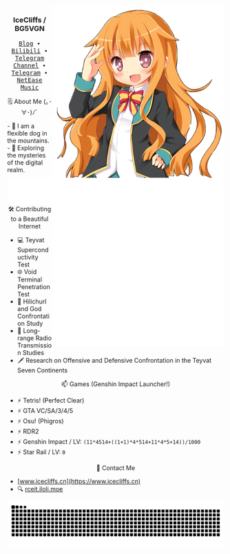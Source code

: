 <div align="right">
  <img align='right' src='https://github.com/icecliffs/icecliffs/blob/master/assets/Amatsuka-Mao.png' width='400px'>  
  <img align='right' src='https://github.com/icecliffs/icecliffs/blob/master/metrics.rss.classic.svg'>
  <img align='right' src='https://github.com/icecliffs/icecliffs/blob/master/metrics.classic.svg' width='400px'>
</div>
<div align="left">
  <h3 align="center"> IceCliffs / BG5VGN</h3>
  <p align="center">
    <samp>
      <a href="https://iloli.moe/">Blog</a> ∙
      <a href="https://space.bilibili.com/28645589">Bilibili</a> ∙
      <a href="https://t.me/o_OOv0">Telegram Channel</a> ∙
      <a href="https://t.me/icecliffs">Telegram</a> ∙
      <a href="https://music.163.com/#/artist?id=51382584">NetEase Music</a>
    </samp>
  </p>
  <p align="center">
  🗒 About Me (｡･∀･)ﾉﾞ
  </p>
  - 🐾 I am a flexible dog in the mountains.
  - 🌌 Exploring the mysteries of the digital realm.
  
  <p align="center">
  🛠 Contributing to a Beautiful Internet
  </p>
  
  - 💻 Teyvat Superconductivity Test
  - 🌐 Void Terminal Penetration Test
  - 🔧 Hilichurl and God Confrontation Study
  - 📡 Long-range Radio Transmission Studies
  - 🗡 Research on Offensive and Defensive Confrontation in the Teyvat Seven Continents
  
  <p align="center">
  📫 Games (Genshin Impact Launcher!)
  </p>
  
  - ⚡ Tetris! (Perfect Clear)
  - ⚡ GTA VC/SA/3/4/5
  - ⚡ Osu! (Phigros)
  - ⚡ RDR2
  - ⚡ Genshin Impact / LV: `(11*4514+((1+1)*4*514+11*4*5+14))/1000`
  - ⚡ Star Rail / LV: `0`
  
  <p align="center">
  📧 Contact Me
  </p>
  
  - [www.icecliffs.cn](https://www.icecliffs.cn)
  - 🔍 [rceit.iloli.moe](https://rceit.iloli.moe)
  
  <picture>
    <source
      media="(prefers-color-scheme: dark)"
      srcset="https://raw.githubusercontent.com/icecliffs/icecliffs/output/github-contribution-grid-snake.svg"
    />
    <source
      media="(prefers-color-scheme: light)"
      srcset="https://raw.githubusercontent.com/icecliffs/icecliffs/output/github-contribution-grid-snake.svg"
    />
    <img
      alt="GitHub contribution grid snake animation"
      src="https://raw.githubusercontent.com/icecliffs/icecliffs/output/github-contribution-grid-snake.svg"
    />
  </picture>
</div>
